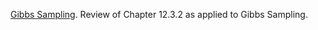 [Gibbs Sampling](probabilistic_graphical_models/3.5.4-Inf-Particle-Gibbs.pdf). Review of Chapter 12.3.2 as applied to Gibbs Sampling.
